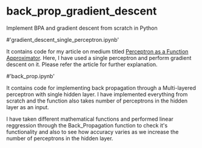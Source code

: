 # back_prop_gradient_descent
Implement BPA and gradient descent from scratch in Python


#'gradient_descent_single_perceptron.ipynb' 

It contains code for my article on medium titled [Perceptron as a Function Approximator](https://ai.plainenglish.io/perceptron-as-a-function-approximator-a7217ba0708c?source=friends_link&sk=7b3fc7217d0d411797e835cfa021521b).
Here, I have used a single perceptron and perform gradient descent on it. Please refer the article for further explanation.


#'back_prop.ipynb' 

It contains code for implementing back propagation through a Multi-layered perceptron with single hidden layer. I have implemented everything from scratch and the function also takes number of perceptrons in the hidden layer as an input.

I have taken different mathematical functions and performed linear reggression through the Back_Propagation function to check it's functionality and also to see how accuracy varies as we increase the number of perceptrons in the hidden layer.
